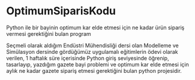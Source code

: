# OptimumSiparisKodu
Python ile bir bayinin optimum kar elde etmesi için ne kadar ürün sipariş vermesi gerektiğini bulan program

Seçmeli olarak aldığım Endüstri Mühendisliği dersi olan Modelleme ve Simülasyon dersinde gördüğümüz uygulamalı eğitimlerin ödevi olarak verilen,
1 haftalık süre içerisinde Python giriş seviyesinde öğrenip, tasarlayıp, yazdığım gazete bayi problemi ve optimum kar elde etmesi için aylık
ne kadar gazete sipariş etmesi gerektiğini bulan python projesidir.
